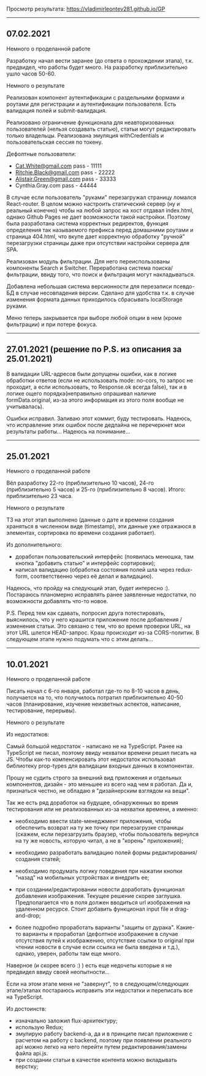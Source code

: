 Просмотр результата: https://vladimirleontev281.github.io/GP

----------
07.02.2021
----------

Немного о проделанной работе

Разработку начал вести заранее (до ответа о прохождении этапа), т.к. предвидел, что работы будет много. На разработку приблизительно ушло часов 50-60.


Немного о результате

Реализован компонент аутентификации с раздельными формами и роутами для регистрации и аутентификации пользователя. Есть валидация полей и submit-валидация.

Реализовано ограничение функционала для неавторизованных пользователей (нельзя создавать статью), статьи могут редактировать только владельцы. Реализована эмуляция withCredentials и пользовательская сессия по токену.

Дефолтные пользователи:
- Cat.White@gmail.com          pass - 11111
- Ritchie.Black@gmail.com      pass - 22222
- Alistair.Green@gmail.com     pass - 33333
- Cynthia.Gray.com             pass - 44444


В случае если пользователь "руками" перезагружал страницу ломался React-router. В целом можно настроить статический сервер (ну и реальный конечно) чтобы на любой запрос на хост отдавал index.html, однако Github Pages не дает возможности такой настройки. Поэтому была разработана система корректных редиректов, функция определения так называемого префикса перед домашними роутами и страница 404.html, что вкупе дает корректную обработку "ручной" перезагрузки страницы даже при отсутствии настройки сервера для SPA.

Реализован модуль фильтрации. Для него переиспользованы компоненты Search и Switcher. Переработана система поиска/фильтрации, ввиду того, что поиск и фильтрация могут накладываться.

Добавлена небольшая система версионности для перезаписи псевдо-БД в случае несовпадения версии. Сделано для удобства т.к. в случае изменения формата данных приходилось сбрасывать localStorage руками.

Меню теперь закрывается при выборе любой опции в нем (кроме фильтрации) и при потере фокуса.


----------
27.01.2021 (решение по P.S. из описания за 25.01.2021)
----------

В валидации URL-адресов были допущены ошибки, как в логике обработки ответов (если не использовать mode: no-cors, то запрос не проходит, а если использовать, то Response.ok всегда false), так и в логике ощего порядка(неправильно опрашивал наличие formData.original, из-за этого информация из этого поля вообще не учитывалась).

Ошибки исправил. Заливаю этот коммит, буду тестировать. Надеюсь, что исправление этих ошибок после дедлайна не перечеркнет мои результаты работы... Надеюсь на понимание...


----------
25.01.2021
----------

Немного о проделанной работе

Вёл разработку 22-го (приблизительно 10 часов), 24-го (приблизительно 5 часов) и 25-го (приблизительно 8 часов).
Итого: приблизительно 23 часа.


Немного о результате

ТЗ на этот этап выполнено (данные о дате и времени создания храняться в численном виде (timestamp), эти данные уже отражаюся в элементах, сортировка по времени создания работает).

Из дополнительного:
- доработан пользовательский интерфейс (появилась менюшка, там кнопка "добавить статью" и интерфейс сортировки);
- написал валидацию (обработка состояния полей шла через redux-form, соответственно через её делал и валидацию).


Надеюсь, что пройду на следующий этап, будет интересно :). Постараюсь планомерно исправлять ранее заявленные недостатки, по возможности добавлять что-то новое.


P.S. Перед тем как сдавать, попросил друга потестировать, выяснилось, что у него крашится приложение после добавления / изменения статьи. Это связано с тем, что во время проверки URL, на этот URL шлется HEAD-запрос. Краш происходит из-за CORS-политик. В следующем этапе нужно подумать что с этим делать...

----------
10.01.2021
----------

Немного о проделанной работе

Писать начал с 6-го января, работал где-то по 8-10 часов в день, получается на то, что получилось потратил приблизительно 40-50 часов (планирование, изучение неизветных аспектов, написание, тестирование, перерывы).


Немного о результате


Из недостатков:

Самый большой недостаток - написано не на TypeScript. Ранее на TypeScript не писал, поэтому ввиду нехватки времени решил писать на JS. Чтобы как-то компенсировать этот недостаток использовал библиотеку prop-types для валидации входных данных в компонентах.

Прошу не судить строго за внешний вид приложения и отдельных компонентов, дизайн - это меньшее из всего над чем я работал. Да и, признаться честно, не обладаю я "дизайнерским взглядом на вещи".

Так же есть ряд доработок на будущее, обнаруженных во время тестирования или не реализованных из-за нехватки времени, а именно:

- необходимо ввести state-менеджмент приложения, чтобы обеспечить возврат на ту же точку при перезагрузке страницы (скажем, если перезагрузить браузер, чтобы пользователь вернулся на ту же новость, которую читал, а не в "корень" приложения);

- необходимо разработать валидацию полей формы редактирования/создания статей;

- необходимо продумать логику поведения при нажатии кнопки "назад" на мобильных устройствах и внедрить ее;

- при создании/редактировании новости доработать функционал добавления изображения. Текущее решение скорее заглушка. Предполагается что в поля должен вводиться url изображения на удаленном ресурсе. Стоит добавить функционал input file и drag-and-drop;

- более подробно проработать варианты "защиты от дурака". Какие-то варианты я проработал (дефолтное изображение в случае отсутствия путей к изображению, отсутствие ссылки to original при чтении новости в случае если ссылка не была введена и т.д.), однако, уверен, работы там еще много.

Наверное (и скорее всего :) ) есть еще недочеты которые я не предвидел ввиду своей неопытности...


Если на этом этапе меня не "завернут", то в следующем/следующих этапе/этапах постараюсь исправить эти недостатки и переписать все на TypeScript.



Из достоинств:

- изначально заложил flux-архитектуру;
- использую Redux;
- эмулирую работу backend-а, да и в принципе писал приложение с расчетом на работу с backend, поэтому при появлении реального api можно легко на него перейти путем редактирования/замены файла api.js.
- при создании статьи в качестве контента можно вкладывать верстку;